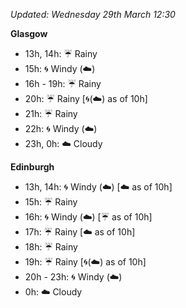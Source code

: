 *Updated: Wednesday 29th March 12:30*

**Glasgow**

* 13h, 14h: :umbrella: Rainy
* 15h: :cyclone: Windy (:cloud:)
* 16h - 19h: :umbrella: Rainy
* 20h: :umbrella: Rainy [:cyclone:(:cloud:) as of 10h]
* 21h: :umbrella: Rainy
* 22h: :cyclone: Windy (:cloud:)
* 23h, 0h: :cloud: Cloudy

**Edinburgh**

* 13h, 14h: :cyclone: Windy (:cloud:) [:cloud: as of 10h]
* 15h: :umbrella: Rainy
* 16h: :cyclone: Windy (:cloud:) [:umbrella: as of 10h]
* 17h: :umbrella: Rainy [:cloud: as of 10h]
* 18h: :umbrella: Rainy
* 19h: :umbrella: Rainy [:cyclone:(:cloud:) as of 10h]
* 20h - 23h: :cyclone: Windy (:cloud:)
* 0h: :cloud: Cloudy
